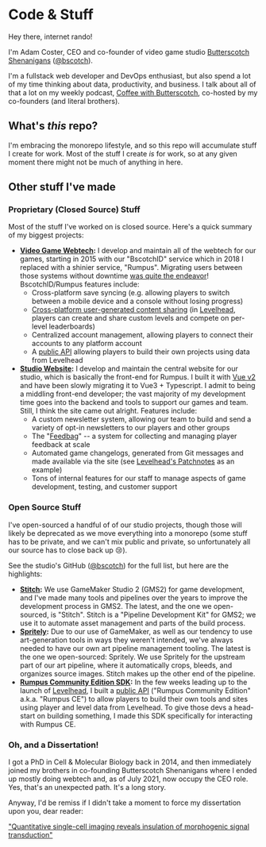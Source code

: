 # Code & Stuff

Hey there, internet rando!

I'm Adam Coster, CEO and co-founder of video game studio [Butterscotch Shenanigans](https://www.bscotch.net/about#adam-coster) ([@bscotch](https://github.com/bscotch)).

I'm a fullstack web developer and DevOps enthusiast, but also spend a lot of my time thinking about data, productivity, and business. I talk about all of that a lot on my weekly podcast, [Coffee with Butterscotch](https://podcast.bscotch.net), co-hosted by my co-founders (and literal brothers).

## What's _this_ repo?

I'm embracing the monorepo lifestyle, and so this repo will accumulate stuff I create for work. Most of the stuff I create _is_ for work, so at any given moment there might not be much of anything in here.

## Other stuff I've made

### Proprietary (Closed Source) Stuff

Most of the stuff I've worked on is closed source. Here's a quick summary of my biggest projects:

- **[Video Game Webtech](https://www.bscotch.net/games):** I develop and maintain all of the webtech for our games, starting in 2015 with our "BscotchID" service which in 2018 I replaced with a shinier service, "Rumpus". Migrating users between those systems without downtime [was quite the endeavor](https://adamcoster.com/blog/tech-debt-the-bill-comes-due)! BscotchID/Rumpus features include:
  - Cross-platform save syncing (e.g. allowing players to switch between a mobile device and a console without losing progress)
  - [Cross-platform user-generated content sharing](https://aws.amazon.com/blogs/gametech/a-platformer-maker-made-for-every-platform/) (in [Levelhead](https://www.bscotch.net/games/levelhead), players can create and share custom levels and compete on per-level leaderboards)
  - Centralized account management, allowing players to connect their accounts to any platform account
  - A [public API](https://beta.bscotch.net/api/docs/community-edition/) allowing players to build their own projects using data from Levelhead
- **[Studio Website](https://www.bscotch.net):** I develop and maintain the central website for our studio, which is basically the front-end for Rumpus. I built it with [Vue v2](https://github.com/vuejs/vue) and have been slowly migrating it to Vue3 + Typescript. I admit to being a middling front-end developer; the vast majority of my development time goes into the backend and tools to support our games and team. Still, I think the site came out alright. Features include:
  - A custom newsletter system, allowing our team to build and send a variety of opt-in newsletters to our players and other groups
  - The "[Feedbag](https://www.bscotch.net/feedbag)" -- a system for collecting and managing player feedback at scale
  - Automated game changelogs, generated from Git messages and made available via the site (see [Levelhead's Patchnotes](https://www.bscotch.net/games/levelhead/patchnotes) as an example)
  - Tons of internal features for our staff to manage aspects of game development, testing, and customer support

### Open Source Stuff

I've open-sourced a handful of of our studio projects, though those will likely be deprecated as we move everything into a monorepo (some stuff has to be private, and we can't mix public and private, so unfortunately all our source has to close back up 😢).

See the studio's GitHub ([@bscotch](https://github.com/bscotch)) for the full list, but here are the highlights:

- **[Stitch](https://github.com/bscotch/stitch#readme):** We use GameMaker Studio 2 (GMS2) for game development, and I've made many tools and pipelines over the years to improve the development process in GMS2. The latest, and the one we open-sourced, is "Stitch". Stitch is a "Pipeline Development Kit" for GMS2; we use it to automate asset management and parts of the build process.
- **[Spritely](https://github.com/bscotch/spritely#readme):** Due to our use of GameMaker, as well as our tendency to use art-generation tools in ways they weren't intended, we've always needed to have our own art pipeline management tooling. The latest is the one we open-sourced: Spritely. We use Spritely for the upstream part of our art pipeline, where it automatically crops, bleeds, and organizes source images. Stitch makes up the other end of the pipeline.
- **[Rumpus Community Edition SDK](https://github.com/bscotch/rumpus-ce#readme):** In the few weeks leading up to the launch of [Levelhead](https://www.bscotch.net/games/levelhead), I built a [public API](https://beta.bscotch.net/api/docs/community-edition/) ("Rumpus Community Edition" a.k.a. "Rumpus CE") to allow players to build their own tools and sites using player and level data from Levelhead. To give those devs a head-start on building something, I made this SDK specifically for interacting with Rumpus CE.

### Oh, and a Dissertation!

I got a PhD in Cell & Molecular Biology back in 2014, and then immediately joined my brothers in co-founding Butterscotch Shenanigans where I ended up mostly doing webtech and, as of July 2021, now occupy the CEO role. Yes, that's an unexpected path. It's a long story.

Anyway, I'd be remiss if I didn't take a moment to force my dissertation upon you, dear reader:

["Quantitative single-cell imaging reveals insulation of morphogenic signal transduction"](https://github.com/adam-coster/dissertation#readme)
